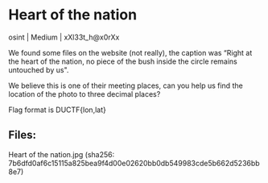 # Heart of the nation

osint	|	Medium	|	xXl33t_h@x0rXx

We found some files on the website (not really), the caption was “Right at the heart of the nation, no piece of the bush inside the circle remains untouched by us".

We believe this is one of their meeting places, can you help us find the location of the photo to three decimal places?

Flag format is DUCTF{lon,lat}

## Files:

Heart of the nation.jpg (sha256: 7b6dfd0af6c15115a825bea9f4d00e02620bb0db549983cde5b662d5236bb8e7)


